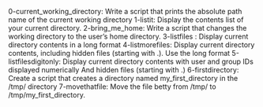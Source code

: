 0-current_working_directory: Write a script that prints the absolute path name of the current working directory
1-listit: Display the contents list of your current directory.
2-bring_me_home: Write a script that changes the working directory to the user’s home directory.
3-listfiles : Display current directory contents in a long format
4-listmorefiles: Display current directory contents, including hidden files (starting with .). Use the long format
5-listfilesdigitonly: Display current directory contents with user and group IDs displayed numerically And hidden files (starting with .)
6-firstdirectory: Create a script that creates a directory named my_first_directory in the /tmp/ directory
7-movethatfile: Move the file betty from /tmp/ to /tmp/my_first_directory.
